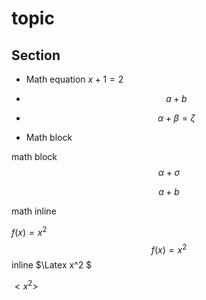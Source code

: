 # topic

## Section

- Math equation $x+1 = 2$

- $$a+b$$

- $$
  \alpha + \beta = \zeta
  $$

- Math block 

math block 
$$
\alpha + \sigma
$$

$$
a + b
$$



math inline 

$f(x) = x^2$
$$
f(x) = x^2
$$
inline $\Latex x^2 $

$<x^2>$



 









